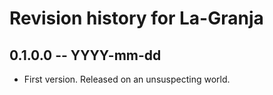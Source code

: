 # Revision history for La-Granja

## 0.1.0.0 -- YYYY-mm-dd

* First version. Released on an unsuspecting world.
